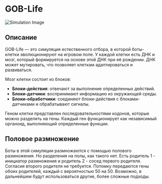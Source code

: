 # GOB-Life

![Simulation Image](https://i.imgur.com/tKslvqX.png)

## Описание

GOB-Life — это симуляция естественного отбора, в которой боты-клетки эволюционируют на игровом поле. У каждой клетки есть ДНК и мозг, который формируется на основе этой ДНК при её рождении. ДНК может мутировать, что позволяет клеткам адаптироваться и развиваться.

Мозг клетки состоит из блоков:

- **Блоки-действия**: отвечают за выполнение определенных действий.
- **Блоки-датчики**: воспринимают информацию из окружающей среды.
- **Блоки-обработчики**: соединяют блоки-действия с блоками-датчиками и обрабатывают сигналы.

Геном клетки представлен последовательностями кодонов, которые можно разделить на гены. Каждый ген функционирует как независимый органоид, выполняющий определенные функции.

## Половое размножение

Боты в этой симуляции размножаются с помощью полового размножения. Но разделения на полы, как такого нет. 
Есть родитель 1 - инициатор размножения и родитель 2 - сосед первого родителя. Согласия второго родителя не требуется. 
Потомку передаются гены обоих родителей, каждый с вероятностью 50 на 50.
Возможно, в дальнейшем будут использоваться другие, более сложные подходы.